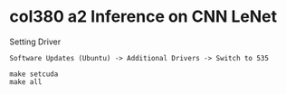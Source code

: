 # col380 a2 Inference on CNN LeNet  
Setting Driver    
```
Software Updates (Ubuntu) -> Additional Drivers -> Switch to 535
```

```
make setcuda
make all
```